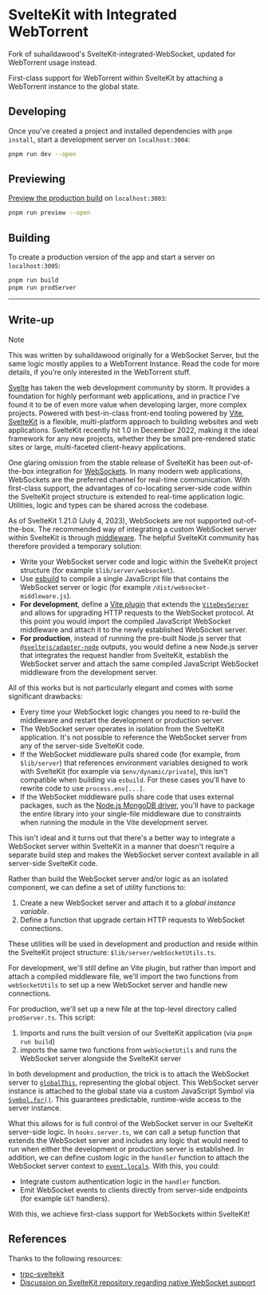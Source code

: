 # SvelteKit with Integrated WebTorrent

Fork of suhaildawood's SvelteKit-integrated-WebSocket, updated for WebTorrent usage instead.

First-class support for WebTorrent within SvelteKit by attaching a WebTorrent instance to the global state.

## Developing

Once you've created a project and installed dependencies with `pnpm install`, start a development server on `localhost:3004`:

```bash
pnpm run dev --open
```

## Previewing

[Preview the production build](https://vitejs.dev/guide/cli.html#vite-preview) on `localhost:3003`:

```bash
pnpm run preview --open
```

## Building

To create a production version of the app and start a server on `localhost:3005`:

```bash
pnpm run build
pnpm run prodServer
```

---

## Write-up

> [!NOTE]
> This was written by suhaildawood originally for a WebSocket Server, but the same logic mostly applies to a WebTorrent Instance. Read the code for more details, if you're only interested in the WebTorrent stuff.

[Svelte](https://svelte.dev/) has taken the web development community by storm. It provides a foundation for highly performant web applications, and in practice I've found it to be of even more value when developing larger, more complex projects. Powered with best-in-class front-end tooling powered by [Vite](https://vitejs.dev/), [SvelteKit](https://kit.svelte.dev/) is a flexible, multi-platform approach to building websites and web applications. SvelteKit recently hit 1.0 in December 2022, making it the ideal framework for any new projects, whether they be small pre-rendered static sites or large, multi-faceted client-heavy applications.

One glaring omission from the stable release of SvelteKit has been out-of-the-box integration for [WebSockets](https://developer.mozilla.org/en-US/docs/Web/API/Websockets_API). In many modern web applications, WebSockets are the preferred channel for real-time communication. With first-class support, the advantages of co-locating server-side code within the SvelteKit project structure is extended to real-time application logic. Utilities, logic and types can be shared across the codebase.

As of SvelteKit 1.21.0 (July 4, 2023), WebSockets are not supported out-of-the-box. The recommended way of integrating a custom WebSocket server within SvelteKit is through [middleware](https://kit.svelte.dev/faq#how-do-i-use-middleware). The helpful SvelteKit community has therefore provided a temporary solution:

- Write your WebSocket server code and logic within the SvelteKit project structure (for example `$lib/server/websocket`).
- Use [esbuild](https://esbuild.github.io/) to compile a single JavaScript file that contains the WebSocket server or logic (for example `/dist/websocket-middleware.js`).
- **For development**, define a [Vite plugin](https://vitejs.dev/guide/using-plugins.html) that extends the [`ViteDevServer`](https://vitejs.dev/guide/api-javascript.html#vitedevserver) and allows for upgrading HTTP requests to the WebSocket protocol. At this point you would import the compiled JavaScript WebSocket middleware and attach it to the newly established WebSocket server.
- **For production**, instead of running the pre-built Node.js server that [`@sveltejs/adapter-node`](https://kit.svelte.dev/docs/adapter-node) outputs, you would define a new Node.js server that integrates the request handler from SvelteKit, establish the WebSocket server and attach the same compiled JavaScript WebSocket middleware from the development server.

All of this works but is not particularly elegant and comes with some significant drawbacks:

- Every time your WebSocket logic changes you need to re-build the middleware and restart the development or production server.
- The WebSocket server operates in isolation from the SvelteKit application. It's not possible to reference the WebSocket server from any of the server-side SvelteKit code.
- If the WebSocket middleware pulls shared code (for example, from `$lib/server`) that references environment variables designed to work with SvelteKit (for example via `$env/dynamic/private`), this isn't compatible when building via `esbuild`. For these cases you'll have to rewrite code to use `process.env[...]`.
- If the WebSocket middleware pulls share code that uses external packages, such as the [Node.js MongoDB driver](https://github.com/mongodb/node-mongodb-native), you'll have to package the entire library into your single-file middleware due to constraints when running the module in the Vite development server.

This isn't ideal and it turns out that there's a better way to integrate a WebSocket server within SvelteKit in a manner that doesn't require a separate build step and makes the WebSocket server context available in all server-side SvelteKit code.

Rather than build the WebSocket server and/or logic as an isolated component, we can define a set of utility functions to:

1. Create a new WebSocket server and attach it to a _global instance variable_.
2. Define a function that upgrade certain HTTP requests to WebSocket connections.

These utilities will be used in development and production and reside within the SvelteKit project structure: `$lib/server/webSocketUtils.ts`.

For development, we'll still define an Vite plugin, but rather than import and attach a compiled middleware file, we'll import the two functions from `webSocketUtils` to set up a new WebSocket server and handle new connections.

For production, we'll set up a new file at the top-level directory called `prodServer.ts`. This script:

1. Imports and runs the built version of our SvelteKit application (via `pnpm run build`)
2. imports the same two functions from `webSocketUtils` and runs the WebSocket server alongside the SvelteKit server

In both development and production, the trick is to attach the WebSocket server to [`globalThis`](https://developer.mozilla.org/en-US/docs/Web/JavaScript/Reference/Global_Objects/globalThis), representing the global object. This WebSocket server instance is attached to the global state via a custom JavaScript Symbol via [`Symbol.for()`](https://developer.mozilla.org/en-US/docs/Web/JavaScript/Reference/Global_Objects/Symbol/for). This guarantees predictable, runtime-wide access to the server instance.

What this allows for is full control of the WebSocket server in our SvelteKit server-side logic. In `hooks.server.ts`, we can call a setup function that extends the WebSocket server and includes any logic that would need to run when either the development or production server is established. In addition, we can define custom logic in the `handler` function to attach the WebSocket server context to [`event.locals`](https://kit.svelte.dev/docs/types#app-locals). With this, you could:

- Integrate custom authentication logic in the `handler` function.
- Emit WebSocket events to clients directly from server-side endpoints (for example `GET` handlers).

With this, we achieve first-class support for WebSockets within SvelteKit!

## References

Thanks to the following resources:

- [trpc-sveltekit](https://github.com/icflorescu/trpc-sveltekit)
- [Discussion on SvelteKit repository regarding native WebSocket support](https://github.com/sveltejs/kit/issues/1491)

